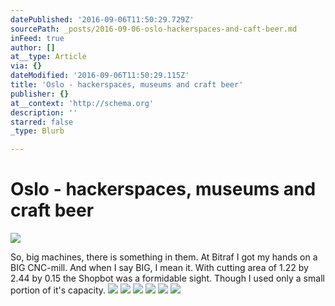 ```yaml
---
datePublished: '2016-09-06T11:50:29.729Z'
sourcePath: _posts/2016-09-06-oslo-hackerspaces-and-caft-beer.md
inFeed: true
author: []
at__type: Article
via: {}
dateModified: '2016-09-06T11:50:29.115Z'
title: 'Oslo - hackerspaces, museums and craft beer'
publisher: {}
at__context: 'http://schema.org'
description: ''
starred: false
_type: Blurb

---
```

# Oslo - hackerspaces, museums and craft beer
![](https://the-grid-user-content.s3-us-west-2.amazonaws.com/6e9db25f-86bb-4cb3-a801-d767596fa62c.jpg)

So, big machines, there is something in them. At Bitraf I got my hands on a BIG CNC-mill. And when I say BIG, I mean it. With cutting area of 1.22 by 2.44 by 0.15 the Shopbot was a formidable sight. Though I used only a small portion of it's capacity.
![](https://the-grid-user-content.s3-us-west-2.amazonaws.com/f1141a02-afd3-4864-85ad-900ff453aeeb.jpg)
![](https://the-grid-user-content.s3-us-west-2.amazonaws.com/864b3d22-107c-48f0-a9b3-5063ccec0493.jpg)
![](https://the-grid-user-content.s3-us-west-2.amazonaws.com/e0fdf256-aabd-47c8-92c7-e5f3c3d40c96.jpg)
![](https://the-grid-user-content.s3-us-west-2.amazonaws.com/584d6684-56a6-4113-8a09-b65430a97885.jpg)
![](https://the-grid-user-content.s3-us-west-2.amazonaws.com/aa2c2119-ea1d-40e5-a00c-4d32048f2716.jpg)
![](https://the-grid-user-content.s3-us-west-2.amazonaws.com/a72fef80-f077-43d8-87fe-d19ccea56156.jpg)